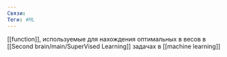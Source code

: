 ```yaml
---
Связи:
Теги: #ML
---
```

[[function]], используемые для нахождения оптимальных в весов в [[Second brain/main/SuperVised Learning]] задачах в [[machine learning]]